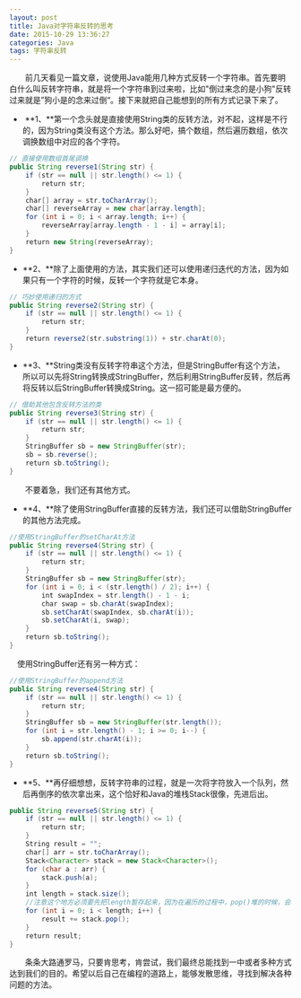 ```yaml
---
layout: post
title: Java对字符串反转的思考
date: 2015-10-29 13:36:27
categories: Java
tags: 字符串反转
---
```

　　前几天看见一篇文章，说使用Java能用几种方式反转一个字符串。首先要明白什么叫反转字符串，就是将一个字符串到过来啦，比如"倒过来念的是小狗"反转过来就是”狗小是的念来过倒“。接下来就把自己能想到的所有方式记录下来了。

-  **1、**第一个念头就是直接使用String类的反转方法，对不起，这样是不行的，因为String类没有这个方法。那么好吧，搞个数组，然后遍历数组，依次调换数组中对应的各个字符。

```java
// 直接使用数组首尾调换
public String reverse1(String str) {
    if (str == null || str.length() <= 1) {
        return str;
    }
    char[] array = str.toCharArray();
    char[] reverseArray = new char[array.length];
    for (int i = 0; i < array.length; i++) {
        reverseArray[array.length - 1 - i] = array[i];
    }
    return new String(reverseArray);
}
```

- **2、**除了上面使用的方法，其实我们还可以使用递归迭代的方法，因为如果只有一个字符的时候，反转一个字符就是它本身。

```java
// 巧妙使用递归的方式
public String reverse2(String str) {
    if (str == null || str.length() <= 1) {
        return str;
    }
    return reverse2(str.substring(1)) + str.charAt(0);
}
```

- **3、**String类没有反转字符串这个方法，但是StringBuffer有这个方法，所以可以先将String转换成StringBuffer，然后利用StringBuffer反转，然后再将反转以后StringBuffer转换成String。这一招可能是最方便的。

```java
// 借助其他包含反转方法的类
public String reverse3(String str) {
    if (str == null || str.length() <= 1) {
        return str;
    }
    StringBuffer sb = new StringBuffer(str);
    sb = sb.reverse();
    return sb.toString();
}
```

　　不要着急，我们还有其他方式。


- **4、**除了使用StringBuffer直接的反转方法，我们还可以借助StringBuffer的其他方法完成。

```java
//使用StringBuffer的setCharAt方法
public String reverse4(String str) {
    if (str == null || str.length() <= 1) {
        return str;
    }
    StringBuffer sb = new StringBuffer(str);
    for (int i = 0; i < (str.length() / 2); i++) {
        int swapIndex = str.length() - 1 - i;
        char swap = sb.charAt(swapIndex);
        sb.setCharAt(swapIndex, sb.charAt(i));
        sb.setCharAt(i, swap);
    }
    return sb.toString();
}
```

　使用StringBuffer还有另一种方式：

```java
//使用StringBuffer的append方法
public String reverse4(String str) {
    if (str == null || str.length() <= 1) {
        return str;
    }
    StringBuffer sb = new StringBuffer(str.length());
    for (int i = str.length() - 1; i >= 0; i--) {
        sb.append(str.charAt(i));
    }
    return sb.toString();
}
```

- **5、**再仔细想想，反转字符串的过程，就是一次将字符放入一个队列，然后再倒序的依次拿出来，这个恰好和Java的堆栈Stack很像，先进后出。

```java
public String reverse5(String str) {
    if (str == null || str.length() <= 1) {
        return str;
    }
    String result = "";
    char[] arr = str.toCharArray();
    Stack<Character> stack = new Stack<Character>();
    for (char a : arr) {
        stack.push(a);
    }
    int length = stack.size();
    //注意这个地方必须要先把length暂存起来，因为在遍历的过程中，pop()堆的时候，会改变堆的大小。
    for (int i = 0; i < length; i++) {
        result += stack.pop();
    }
    return result;
}
```

　　条条大路通罗马，只要肯思考，肯尝试，我们最终总能找到一中或者多种方式达到我们的目的。希望以后自己在编程的道路上，能够发散思维，寻找到解决各种问题的方法。